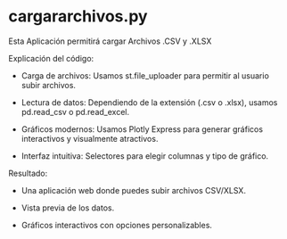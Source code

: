 # cargararchivos.py
Esta Aplicación permitirá cargar Archivos .CSV y .XLSX

Explicación del código:

- Carga de archivos: Usamos st.file_uploader para permitir al usuario subir archivos.

- Lectura de datos: Dependiendo de la extensión (.csv o .xlsx), usamos pd.read_csv o pd.read_excel.

- Gráficos modernos: Usamos Plotly Express para generar gráficos interactivos y visualmente atractivos.

- Interfaz intuitiva: Selectores para elegir columnas y tipo de gráfico.

Resultado:

- Una aplicación web donde puedes subir archivos CSV/XLSX.

- Vista previa de los datos.

- Gráficos interactivos con opciones personalizables.
